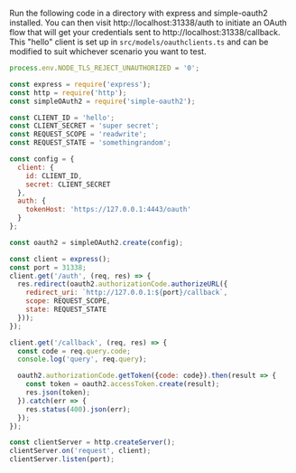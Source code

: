 Run the following code in a directory with express and simple-oauth2 installed. You can then visit http://localhost:31338/auth to initiate an OAuth flow that will get your credentials sent to http://localhost:31338/callback. This "hello" client is set up in `src/models/oauthclients.ts` and can be modified to suit whichever scenario you want to test.

```javascript
process.env.NODE_TLS_REJECT_UNAUTHORIZED = '0';

const express = require('express');
const http = require('http');
const simpleOAuth2 = require('simple-oauth2');

const CLIENT_ID = 'hello';
const CLIENT_SECRET = 'super secret';
const REQUEST_SCOPE = 'readwrite';
const REQUEST_STATE = 'somethingrandom';

const config = {
  client: {
    id: CLIENT_ID,
    secret: CLIENT_SECRET
  },
  auth: {
    tokenHost: 'https://127.0.0.1:4443/oauth'
  }
};

const oauth2 = simpleOAuth2.create(config);

const client = express();
const port = 31338;
client.get('/auth', (req, res) => {
  res.redirect(oauth2.authorizationCode.authorizeURL({
    redirect_uri: `http://127.0.0.1:${port}/callback`,
    scope: REQUEST_SCOPE,
    state: REQUEST_STATE
  }));
});

client.get('/callback', (req, res) => {
  const code = req.query.code;
  console.log('query', req.query);

  oauth2.authorizationCode.getToken({code: code}).then(result => {
    const token = oauth2.accessToken.create(result);
    res.json(token);
  }).catch(err => {
    res.status(400).json(err);
  });
});

const clientServer = http.createServer();
clientServer.on('request', client);
clientServer.listen(port);
```
